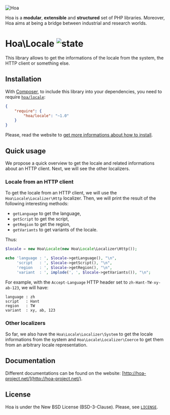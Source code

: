 ![Hoa](http://static.hoa-project.net/Image/Hoa_small.png)

Hoa is a **modular**, **extensible** and **structured** set of PHP libraries.
Moreover, Hoa aims at being a bridge between industrial and research worlds.

# Hoa\Locale ![state](http://central.hoa-project.net/State/Locale)

This library allows to get the informations of the locale from the system, the
HTTP client or something else.

## Installation

With [Composer](http://getcomposer.org/), to include this library into your
dependencies, you need to require
[`hoa/locale`](https://packagist.org/packages/hoa/locale):

```json
{
    "require": {
        "hoa/locale": "~1.0"
    }
}
```

Please, read the website to [get more informations about how to
install](http://hoa-project.net/Source.html).

## Quick usage

We propose a quick overview to get the locale and related informations about an
HTTP client. Next, we will see the other localizers.

### Locale from an HTTP client

To get the locale from an HTTP client, we will use the
`Hoa\Locale\Localizer\Http` localizer. Then, we will print the result of the
following interesting methods:

  * `getLanguage` to get the language,
  * `getScript` to get the script,
  * `getRegion` to get the region,
  * `getVariants` to get variants of the locale.

Thus:

```php
$locale = new Hoa\Locale(new Hoa\Locale\Localizer\Http());

echo 'language : ', $locale->getLanguage(), "\n",
     'script   : ', $locale->getScript(), "\n",
     'region   : ', $locale->getRegion(), "\n",
     'variant  : ', implode(', ', $locale->getVariants()), "\n";
```

For example, with the `Accept-Language` HTTP header set to
`zh-Hant-TW-xy-ab-123`, we will have:

```
language : zh
script   : Hant
region   : TW
variant  : xy, ab, 123
```

### Other localizers

So far, we also have the `Hoa\Locale\Localizer\System` to get the locale
informations from the system and `Hoa\Locale\Localizer\Coerce` to get them from
an arbitrary locale representation.

## Documentation

Different documentations can be found on the website:
[http://hoa-project.net/](http://hoa-project.net/).

## License

Hoa is under the New BSD License (BSD-3-Clause). Please, see
[`LICENSE`](http://hoa-project.net/LICENSE).
